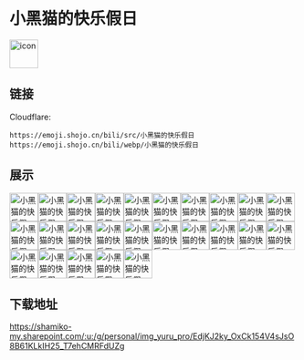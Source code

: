 # 小黑猫的快乐假日
<img src="https://emoji.shojo.cn/bili/src/小黑猫的快乐假日/icon.png" width="50" height="50" alt="icon">

## 链接
Cloudflare:
```
https://emoji.shojo.cn/bili/src/小黑猫的快乐假日
https://emoji.shojo.cn/bili/webp/小黑猫的快乐假日
```
## 展示
<img src="https://emoji.shojo.cn/bili/src/小黑猫的快乐假日/小黑猫的快乐假日-清淡饮食.png" width="50" height="50" alt="小黑猫的快乐假日-清淡饮食"><img src="https://emoji.shojo.cn/bili/src/小黑猫的快乐假日/小黑猫的快乐假日-小恶魔.png" width="50" height="50" alt="小黑猫的快乐假日-小恶魔"><img src="https://emoji.shojo.cn/bili/src/小黑猫的快乐假日/小黑猫的快乐假日-天使.png" width="50" height="50" alt="小黑猫的快乐假日-天使"><img src="https://emoji.shojo.cn/bili/src/小黑猫的快乐假日/小黑猫的快乐假日-石化了.png" width="50" height="50" alt="小黑猫的快乐假日-石化了"><img src="https://emoji.shojo.cn/bili/src/小黑猫的快乐假日/小黑猫的快乐假日-看会儿手机.png" width="50" height="50" alt="小黑猫的快乐假日-看会儿手机"><img src="https://emoji.shojo.cn/bili/src/小黑猫的快乐假日/小黑猫的快乐假日-游泳.png" width="50" height="50" alt="小黑猫的快乐假日-游泳"><img src="https://emoji.shojo.cn/bili/src/小黑猫的快乐假日/小黑猫的快乐假日-戴着礼帽.png" width="50" height="50" alt="小黑猫的快乐假日-戴着礼帽"><img src="https://emoji.shojo.cn/bili/src/小黑猫的快乐假日/小黑猫的快乐假日-暗中观察.png" width="50" height="50" alt="小黑猫的快乐假日-暗中观察"><img src="https://emoji.shojo.cn/bili/src/小黑猫的快乐假日/小黑猫的快乐假日-恰柠檬.png" width="50" height="50" alt="小黑猫的快乐假日-恰柠檬"><img src="https://emoji.shojo.cn/bili/src/小黑猫的快乐假日/小黑猫的快乐假日-趴会儿.png" width="50" height="50" alt="小黑猫的快乐假日-趴会儿"><img src="https://emoji.shojo.cn/bili/src/小黑猫的快乐假日/小黑猫的快乐假日-有点饱.png" width="50" height="50" alt="小黑猫的快乐假日-有点饱"><img src="https://emoji.shojo.cn/bili/src/小黑猫的快乐假日/小黑猫的快乐假日-此处禁止.png" width="50" height="50" alt="小黑猫的快乐假日-此处禁止"><img src="https://emoji.shojo.cn/bili/src/小黑猫的快乐假日/小黑猫的快乐假日-眼神犀利.png" width="50" height="50" alt="小黑猫的快乐假日-眼神犀利"><img src="https://emoji.shojo.cn/bili/src/小黑猫的快乐假日/小黑猫的快乐假日-吃点药.png" width="50" height="50" alt="小黑猫的快乐假日-吃点药"><img src="https://emoji.shojo.cn/bili/src/小黑猫的快乐假日/小黑猫的快乐假日-迷糊.png" width="50" height="50" alt="小黑猫的快乐假日-迷糊"><img src="https://emoji.shojo.cn/bili/src/小黑猫的快乐假日/小黑猫的快乐假日-听歌.png" width="50" height="50" alt="小黑猫的快乐假日-听歌"><img src="https://emoji.shojo.cn/bili/src/小黑猫的快乐假日/小黑猫的快乐假日-佛系.png" width="50" height="50" alt="小黑猫的快乐假日-佛系"><img src="https://emoji.shojo.cn/bili/src/小黑猫的快乐假日/小黑猫的快乐假日-就一勺.png" width="50" height="50" alt="小黑猫的快乐假日-就一勺"><img src="https://emoji.shojo.cn/bili/src/小黑猫的快乐假日/小黑猫的快乐假日-穷.png" width="50" height="50" alt="小黑猫的快乐假日-穷"><img src="https://emoji.shojo.cn/bili/src/小黑猫的快乐假日/小黑猫的快乐假日-方了.png" width="50" height="50" alt="小黑猫的快乐假日-方了"><img src="https://emoji.shojo.cn/bili/src/小黑猫的快乐假日/小黑猫的快乐假日-哇啦哇啦.png" width="50" height="50" alt="小黑猫的快乐假日-哇啦哇啦"><img src="https://emoji.shojo.cn/bili/src/小黑猫的快乐假日/小黑猫的快乐假日-毛毛乱飞.png" width="50" height="50" alt="小黑猫的快乐假日-毛毛乱飞"><img src="https://emoji.shojo.cn/bili/src/小黑猫的快乐假日/小黑猫的快乐假日-飘飘.png" width="50" height="50" alt="小黑猫的快乐假日-飘飘"><img src="https://emoji.shojo.cn/bili/src/小黑猫的快乐假日/小黑猫的快乐假日-融化.png" width="50" height="50" alt="小黑猫的快乐假日-融化"><img src="https://emoji.shojo.cn/bili/src/小黑猫的快乐假日/小黑猫的快乐假日-多喝热水.png" width="50" height="50" alt="小黑猫的快乐假日-多喝热水">

## 下载地址

https://shamiko-my.sharepoint.com/:u:/g/personal/img_yuru_pro/EdjKJ2ky_OxCk154V4sJsO8B61KLkIH25_T7ehCMRFdUZg